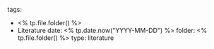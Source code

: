 tags:
  - <% tp.file.folder() %>
  - Literature
date: <% tp.date.now("YYYY-MM-DD") %>
folder: <% tp.file.folder() %>
type: literature
